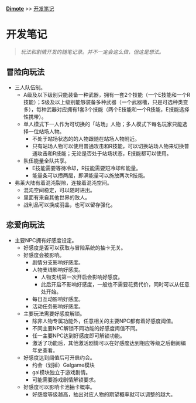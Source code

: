 **[Dimote](https://dimote.top)** >> [开发笔记](note.md)

# 开发笔记

> *玩法和剧情开发的随笔记录。并不一定会这么做，但这是想法。*

## 冒险向玩法

- 三人队伍制。
    - A级及以下级别只能装备一种武器，拥有一套2个技能（一个E技能和一个R技能）；S级及以上级别能够装备多种武器（一个武器槽，只是可选种类变多），每种武器对应拥有1套3个技能（两个E技能和一个R技能，E技能选择性携带）。
    - 单人模式下一人作为可切换的「站场」人物；多人模式下每名玩家只能选择一位站场人物。
        - 不处于站场状态的的人物跟随在站场人物附近。
        - 只有站场人物可以使用普通攻击和R技能，可以切换站场人物来切换普通攻击和R技能；无论是否处于站场状态，E技能都可以使用。
    - 队伍能量全队共享。
        - E技能需要等待冷却，R技能需要短冷却和能量。
        - 能量条可以攒两层，即满能量可以施放两次R技能。
- 弗莱大陆有着混沌裂隙，连接着混沌空间。
    - 混沌空间稳定，可以随时进出。
    - 里面有来自其他世界的敌人。
    - 战利品可以换成羽晶，也可以留存强化。

## 恋爱向玩法

- 主要NPC拥有好感度设定。
    - 好感度是否可以获取与冒险系统的抽卡无关。
    - 好感度会被影响。
        - 剧情分支影响好感度。
        - 人物支线影响好感度。
            - 人物支线第一次开启会影响好感度。
            - 此后开启不影响好感度，一般也不需要花费代价，同时可以从任意处开始。
        - 每日互动影响好感度。
        - 活动任务影响好感度。
    - 主要玩法需要好感度解锁。
        - 除非人物专属功能外，任意相关的主要NPC都有着好感度阈值。
        - 不同主要NPC解锁不同功能的好感度阈值不同。
        - 任一主要NPC达到好感度即可解锁功能。
        - 激活了功能后，其他激活剧情可以在好感度达到相应等级之后翻阅编年史查看。
    - 好感度达到阈值后可开启约会。
        - 约会（划掉）Galgame模块
        - gal模块独立于游戏剧情。
        - 可能需要游戏剧情解锁要求。
    - 好感度可以影响卡池抽卡概率。
        - 好感度等级越高，抽出对应人物的期望概率就可以调整的越大。
